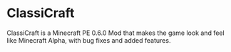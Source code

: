 # ClassiCraft
ClassiCraft is a Minecraft PE 0.6.0 Mod that makes the game look and feel like Minecraft Alpha, with bug fixes and added features.
